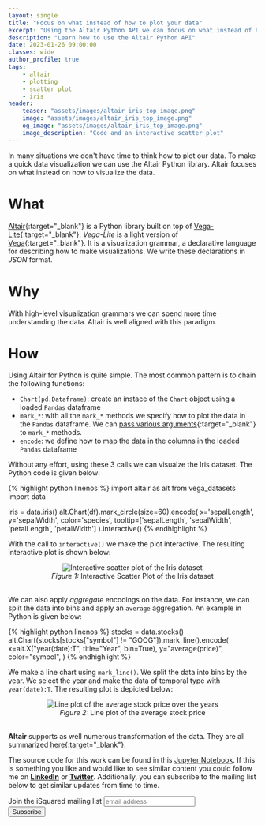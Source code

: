 ```yaml
---
layout: single
title: "Focus on what instead of how to plot your data"
excerpt: "Using the Altair Python API we can focus on what instead of how to visualize the data"
description: "Learn how to use the Altair Python API"
date: 2023-01-26 09:00:00
classes: wide
author_profile: true
tags:
    - altair
    - plotting
    - scatter plot
    - iris
header:
    teaser: "assets/images/altair_iris_top_image.png"
    image: "assets/images/altair_iris_top_image.png"
    og_image: "assets/images/altair_iris_top_image.png"
    image_description: "Code and an interactive scatter plot"
---
```


In many situations we don't have time to think how to plot our data. To make a quick data visualization
we can use the Altair Python library. Altair focuses on what instead on how to visualize the data.

# What
[Altair](https://altair-viz.github.io/){:target="_blank"} is a Python library built on top of [Vega-Lite](https://vega.github.io/vega-lite/){:target="_blank"}.
*Vega-Lite* is a light version of [Vega](https://vega.github.io/vega/){:target="_blank"}. It is a visualization grammar, a declarative language for describing
how to make visualizations. We write these declarations in *JSON* format.

# Why
With high-level visualization grammars we can spend more time understanding the data. Altair is well aligned with this paradigm.

# How

Using Altair for Python is quite simple. The most common pattern is to chain the following functions:
- `Chart(pd.Dataframe)`: create an instace of the `Chart` object using a loaded `Pandas` dataframe
- `mark_*`: with all the `mark_*` methods we specify how to plot the data in the `Pandas` dataframe. 
We can [pass various arguments](https://altair-viz.github.io/user_guide/marks.html#mark-properties){:target="_blank"} to `mark_*` methods.
- `encode`: we define how to map the data in the columns in the loaded `Pandas` dataframe


Without any effort, using these 3 calls we can visualze the Iris dataset. The Python code is given below:

{% highlight python linenos %}
import altair as alt
from vega_datasets import data

iris = data.iris()
alt.Chart(df).mark_circle(size=60).encode(
    x='sepalLength',
    y='sepalWidth',
    color='species',
    tooltip=['sepalLength', 'sepalWidth', 'petalLength', 'petalWidth']
).interactive()
{% endhighlight %}
<br/>

With the call to `interactive()` we make the plot interactive. The resulting interactive plot is shown below:

<center>
    <img data-src="{{ site.url }}{{ site.baseurl }}/assets/images/altair_iris_plot.png" class="lazyload" alt="Interactive scatter plot of the Iris dataset"/>
    <br/>
    <span class="caption text-muted">
        <i>Figure 1:</i> Interactive Scatter Plot of the Iris dataset
    </span>
</center>
<br/>

We can also apply *aggregate* encodings on the data. For instance, we can split the data into bins and apply an `average` aggregation.
An example in Python is given below:

{% highlight python linenos %}
stocks = data.stocks()
alt.Chart(stocks[stocks["symbol"] != "GOOG"]).mark_line().encode(
    x=alt.X("year(date):T", title="Year", bin=True),
    y="average(price)",
    color="symbol",
)
{% endhighlight %}

We make a line chart using `mark_line()`. We split the data into bins by the year. We select the year and make the data of temporal type with `year(date):T`.
The resulting plot is depicted below:

<center>
    <img data-src="{{ site.url }}{{ site.baseurl }}/assets/images/altair_stocks_average_proce.png" class="lazyload" alt="Line plot of the average stock price over the years"/>
    <br/>
    <span class="caption text-muted">
        <i>Figure 2:</i> Line plot of the average stock price
    </span>
</center>
<br/>


**Altair** supports as well numerous transformation of the data. They are all summarized [here](https://altair-viz.github.io/user_guide/transform/index.html){:target="_blank"}.


The source code for this work can be found in this <a href="https://github.com/IlievskiV/Amusive-Blogging-N-Coding/blob/master/Visualizations/altair_plotting.ipynb" target="_blank" rel="dofollow noopener">Jupyter Notebook</a>.
If this is something you like and would like to see similar content you could follow me on <a href="https://www.linkedin.com/in/vilievski/" target="_blank" rel="noopener"><b>LinkedIn</b></a>
or <a href="https://twitter.com/VladOsaurus" target="_blank" rel="noopener"><b>Twitter</b></a>. Additionally, you can subscribe to the mailing list below to get similar updates from time to time.


<link href="//cdn-images.mailchimp.com/embedcode/horizontal-slim-10_7.css" rel="stylesheet" type="text/css">
<link href="/assets/css/mailchimp.css">
<div id="mc_embed_signup">
<form action="https://digital.us19.list-manage.com/subscribe/post?u=cb9dbe40387c27177a25de80f&amp;id=08bda6f8e0" method="post" id="mc-embedded-subscribe-form" name="mc-embedded-subscribe-form" class="validate" target="_blank" novalidate>
    <div id="mc_embed_signup_scroll">
	<label for="mce-EMAIL">Join the iSquared mailing list</label>
	<input type="email" value="" name="EMAIL" class="email" id="mce-EMAIL" placeholder="email address" required>
    <!-- real people should not fill this in and expect good things - do not remove this or risk form bot signups-->
    <div style="position: absolute; left: -5000px;" aria-hidden="true"><input type="text" name="b_cb9dbe40387c27177a25de80f_08bda6f8e0" tabindex="-1" value=""></div>
    <div class="clear"><input type="submit" value="Subscribe" name="subscribe" id="mc-embedded-subscribe" class="button"></div>
    </div>
</form>
</div>
<br/>